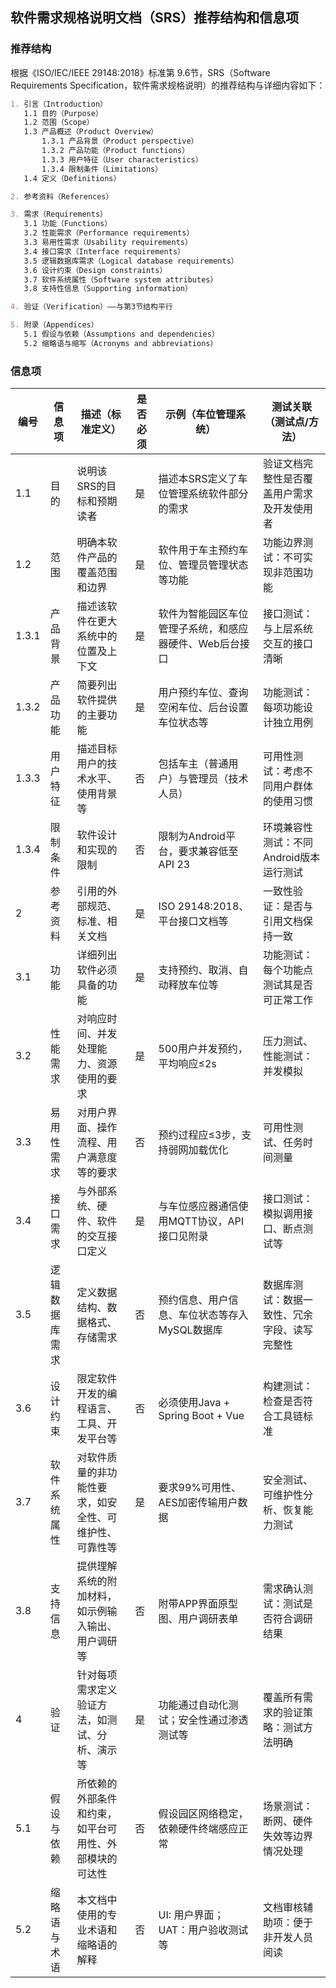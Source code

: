 ## 软件需求规格说明文档（SRS）推荐结构和信息项

### 推荐结构

根据《ISO/IEC/IEEE 29148:2018》标准第 9.6节，SRS（Software Requirements Specification，软件需求规格说明）的推荐结构与详细内容如下：
```markdown
1. 引言（Introduction）
   1.1 目的（Purpose）
   1.2 范围（Scope）
   1.3 产品概述（Product Overview）
       1.3.1 产品背景（Product perspective）
       1.3.2 产品功能（Product functions）
       1.3.3 用户特征（User characteristics）
       1.3.4 限制条件（Limitations）
   1.4 定义（Definitions）

2. 参考资料（References）

3. 需求（Requirements）
   3.1 功能（Functions）
   3.2 性能需求（Performance requirements）
   3.3 易用性需求（Usability requirements）
   3.4 接口需求（Interface requirements）
   3.5 逻辑数据库需求（Logical database requirements）
   3.6 设计约束（Design constraints）
   3.7 软件系统属性（Software system attributes）
   3.8 支持性信息（Supporting information）

4. 验证（Verification）——与第3节结构平行

5. 附录（Appendices）
   5.1 假设与依赖（Assumptions and dependencies）
   5.2 缩略语与缩写（Acronyms and abbreviations）

```

### 信息项

| 编号   | 信息项               | 描述（标准定义）                                                                 | 是否必须 | 示例（车位管理系统）                                             | 测试关联（测试点/方法）                                         |
|--------|--------------------|------------------------------------------------------------------------------|----------|------------------------------------------------------------------|------------------------------------------------------------|
| 1.1    | 目的                | 说明该SRS的目标和预期读者                                                   | 是       | 描述本SRS定义了车位管理系统软件部分的需求                             | 验证文档完整性是否覆盖用户需求及开发使用者                           |
| 1.2    | 范围                | 明确本软件产品的覆盖范围和边界                                               | 是       | 软件用于车主预约车位、管理员管理状态等功能                             | 功能边界测试：不可实现非范围功能                                 |
| 1.3.1  | 产品背景            | 描述该软件在更大系统中的位置及上下文                                           | 是       | 软件为智能园区车位管理子系统，和感应器硬件、Web后台接口                 | 接口测试：与上层系统交互的接口清晰                               |
| 1.3.2  | 产品功能            | 简要列出软件提供的主要功能                                                   | 是       | 用户预约车位、查询空闲车位、后台设置车位状态等                           | 功能测试：每项功能设计独立用例                                 |
| 1.3.3  | 用户特征            | 描述目标用户的技术水平、使用背景等                                             | 否       | 包括车主（普通用户）与管理员（技术人员）                              | 可用性测试：考虑不同用户群体的使用习惯                           |
| 1.3.4  | 限制条件            | 软件设计和实现的限制                                                         | 否       | 限制为Android平台，要求兼容低至API 23                                | 环境兼容性测试：不同Android版本运行测试                         |
| 2      | 参考资料            | 引用的外部规范、标准、相关文档                                               | 是       | ISO 29148:2018、平台接口文档等                                    | 一致性验证：是否与引用文档保持一致                               |
| 3.1    | 功能                | 详细列出软件必须具备的功能                                                   | 是       | 支持预约、取消、自动释放车位等                                   | 功能测试：每个功能点测试其是否可正常工作                        |
| 3.2    | 性能需求            | 对响应时间、并发处理能力、资源使用的要求                                       | 是       | 500用户并发预约，平均响应≤2s                                    | 压力测试、性能测试：并发模拟                                   |
| 3.3    | 易用性需求          | 对用户界面、操作流程、用户满意度等的要求                                       | 否       | 预约过程应≤3步，支持弱网加载优化                                | 可用性测试、任务时间测量                                       |
| 3.4    | 接口需求            | 与外部系统、硬件、软件的交互接口定义                                           | 是       | 与车位感应器通信使用MQTT协议，API接口见附录                         | 接口测试：模拟调用接口、断点测试等                             |
| 3.5    | 逻辑数据库需求      | 定义数据结构、数据格式、存储需求                                               | 否       | 预约信息、用户信息、车位状态等存入MySQL数据库                        | 数据库测试：数据一致性、冗余字段、读写完整性                     |
| 3.6    | 设计约束            | 限定软件开发的编程语言、工具、开发平台等                                        | 否       | 必须使用Java + Spring Boot + Vue                                  | 构建测试：检查是否符合工具链标准                               |
| 3.7    | 软件系统属性        | 对软件质量的非功能性要求，如安全性、可维护性、可靠性等                         | 是       | 要求99%可用性、AES加密传输用户数据                                | 安全测试、可维护性分析、恢复能力测试                          |
| 3.8    | 支持信息            | 提供理解系统的附加材料，如示例输入输出、用户调研等                             | 否       | 附带APP界面原型图、用户调研表单                                  | 需求确认测试：测试是否符合调研结果                             |
| 4      | 验证                | 针对每项需求定义验证方法，如测试、分析、演示等                                  | 是       | 功能通过自动化测试；安全性通过渗透测试等                            | 覆盖所有需求的验证策略：测试方法明确                           |
| 5.1    | 假设与依赖          | 所依赖的外部条件和约束，如平台可用性、外部模块的可达性                            | 否       | 假设园区网络稳定，依赖硬件终端感应正常                              | 场景测试：断网、硬件失效等边界情况处理                        |
| 5.2    | 缩略语与术语        | 本文档中使用的专业术语和缩略语的解释                                            | 否       | UI: 用户界面；UAT：用户验收测试等                                  | 文档审核辅助项：便于非开发人员阅读                            |
